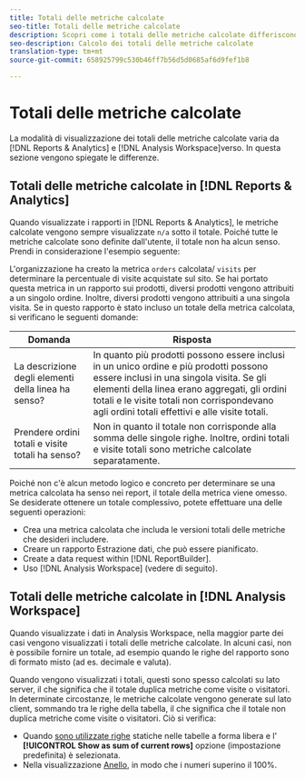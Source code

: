 ```yaml
---
title: Totali delle metriche calcolate
seo-title: Totali delle metriche calcolate
description: Scopri come i totali delle metriche calcolate differiscono negli strumenti di Analytics
seo-description: Calcolo dei totali delle metriche calcolate
translation-type: tm+mt
source-git-commit: 658925799c530b46ff7b56d5d0685af6d9fef1b8

---
```



# Totali delle metriche calcolate

La modalità di visualizzazione dei totali delle metriche calcolate varia da [!DNL Reports & Analytics] e [!DNL Analysis Workspace]verso. In questa sezione vengono spiegate le differenze.

## Totali delle metriche calcolate in [!DNL Reports & Analytics]

Quando visualizzate i rapporti in [!DNL Reports & Analytics], le metriche calcolate vengono sempre visualizzate `n/a` sotto il totale. Poiché tutte le metriche calcolate sono definite dall'utente, il totale non ha alcun senso. Prendi in considerazione l'esempio seguente:

L'organizzazione ha creato la metrica `orders` calcolata/ `visits` per determinare la percentuale di visite acquistate sul sito. Se hai portato questa metrica in un rapporto sui prodotti, diversi prodotti vengono attribuiti a un singolo ordine. Inoltre, diversi prodotti vengono attribuiti a una singola visita. Se in questo rapporto è stato incluso un totale della metrica calcolata, si verificano le seguenti domande:

| Domanda | Risposta |
|---|---|
| La descrizione degli elementi della linea ha senso? | In quanto più prodotti possono essere inclusi in un unico ordine e più prodotti possono essere inclusi in una singola visita. Se gli elementi della linea erano aggregati, gli ordini totali e le visite totali non corrispondevano agli ordini totali effettivi e alle visite totali. |
| Prendere ordini totali e visite totali ha senso? | Non in quanto il totale non corrisponde alla somma delle singole righe. Inoltre, ordini totali e visite totali sono metriche calcolate separatamente. |

Poiché non c'è alcun metodo logico e concreto per determinare se una metrica calcolata ha senso nei report, il totale della metrica viene omesso. Se desiderate ottenere un totale complessivo, potete effettuare una delle seguenti operazioni:

* Crea una metrica calcolata che includa le versioni totali delle metriche che desideri includere.
* Creare un rapporto Estrazione dati, che può essere pianificato.
* Create a data request within [!DNL ReportBuilder].
* Uso [!DNL Analysis Workspace] (vedere di seguito).

## Totali delle metriche calcolate in [!DNL Analysis Workspace]

Quando visualizzate i dati in Analysis Workspace, nella maggior parte dei casi vengono visualizzati i totali delle metriche calcolate. In alcuni casi, non è possibile fornire un totale, ad esempio quando le righe del rapporto sono di formato misto (ad es. decimale e valuta).

Quando vengono visualizzati i totali, questi sono spesso calcolati su lato server, il che significa che il totale duplica metriche come visite o visitatori. In determinate circostanze, le metriche calcolate vengono generate sul lato client, sommando tra le righe della tabella, il che significa che il totale non duplica metriche come visite o visitatori. Ciò si verifica:

* Quando [sono utilizzate righe](/help/analyze/analysis-workspace/build-workspace-project/column-row-settings/manual-vs-dynamic-rows.md) statiche nelle tabelle a forma libera e l' **[!UICONTROL Show as sum of current rows]** opzione (impostazione predefinita) è selezionata.
* Nella visualizzazione [Anello](/help/analyze/analysis-workspace/visualizations/donut.md), in modo che i numeri superino il 100%.
